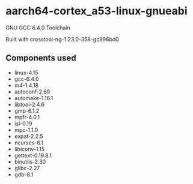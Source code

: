 # aarch64-cortex_a53-linux-gnueabi

GNU GCC 6.4.0 Toolchain

Built with crosstool-ng-1.23.0-358-gc996bd0

## Components used

- linux-4.15
- gcc-6.4.0
- m4-1.4.18
- autoconf-2.69
- automake-1.16.1
- libtool-2.4.6
- gmp-6.1.2
- mpfr-4.0.1
- isl-0.19
- mpc-1.1.0
- expat-2.2.5
- ncurses-6.1
- libiconv-1.15
- gettext-0.19.8.1
- binutils-2.30
- glibc-2.27
- gdb-8.1

